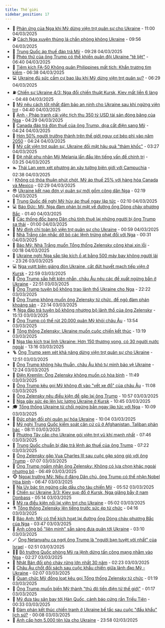 ```yaml
---
title: Thế giới
sidebar_position: 17
---
```


<!-- dantri-the-gioi:START -->
- 🌋 [Phản ứng của Nga khi Mỹ dừng viện trợ quân sự cho Ukraine](https://dantri.com.vn/the-gioi/phan-ung-cua-nga-khi-my-dung-vien-tro-quan-su-cho-ukraine-20250304165856535.htm) - 11:00 04/03/2025
- 🎬 [Cách Nga xuyên thủng lá chắn phòng không Ukraine](https://dantri.com.vn/the-gioi/cach-nga-xuyen-thung-la-chan-phong-khong-ukraine-20250304141909802.htm) - 09:56 04/03/2025
- 🧰 [Trung Quốc áp thuế đáp trả Mỹ](https://dantri.com.vn/the-gioi/trung-quoc-ap-thue-dap-tra-my-20250304160559471.htm) - 09:28 04/03/2025
- 🌋 [Phép thử của ông Trump có thể khiến quân đội Ukraine &quot;tê liệt&quot;](https://dantri.com.vn/the-gioi/phep-thu-cua-ong-trump-co-the-khien-quan-doi-ukraine-te-liet-20250304133643670.htm) - 06:40 04/03/2025
- 🗽 [Tiêm kích FA-50 Không quân Philippines mất tích: Khẩn trương tìm kiếm](https://dantri.com.vn/the-gioi/tiem-kich-fa-50-khong-quan-philippines-mat-tich-khan-truong-tim-kiem-20250304124656833.htm) - 06:38 04/03/2025
- 💻 [Ukraine đủ sức cầm cự bao lâu khi Mỹ dừng viện trợ quân sự?](https://dantri.com.vn/the-gioi/ukraine-du-suc-cam-cu-bao-lau-khi-my-dung-vien-tro-quan-su-20250304132325389.htm) - 06:29 04/03/2025
- ⛽️ [Chiến sự Ukraine 4/3: Nga đổi chiến thuật Kursk, Kiev mất liền 6 làng](https://dantri.com.vn/the-gioi/chien-su-ukraine-43-nga-doi-chien-thuat-kursk-kiev-mat-lien-6-lang-20250304113510037.htm) - 04:48 04/03/2025
- 🤩 [Mỹ nêu cách tốt nhất đảm bảo an ninh cho Ukraine sau khi ngừng viện trợ](https://dantri.com.vn/the-gioi/my-neu-cach-tot-nhat-dam-bao-an-ninh-cho-ukraine-sau-khi-ngung-vien-tro-20250304112149235.htm) - 04:40 04/03/2025
- 🧐 [Anh - Pháp tranh cãi việc tịch thu 350 tỷ USD tài sản đóng băng của Nga](https://dantri.com.vn/the-gioi/anh-phap-tranh-cai-viec-tich-thu-350-ty-usd-tai-san-dong-bang-cua-nga-20250304111047843.htm) - 04:29 04/03/2025
- 🎊 [Canada đáp trả đòn thuế của ông Trump, dọa cắt điện sang Mỹ](https://dantri.com.vn/the-gioi/canada-dap-tra-don-thue-cua-ong-trump-doa-cat-dien-sang-my-20250304111147782.htm) - 04:24 04/03/2025
- 📝 [Hơn 50% người trưởng thành trên thế giới nguy cơ béo phì vào năm 2050](https://dantri.com.vn/the-gioi/hon-50-nguoi-truong-thanh-tren-the-gioi-nguy-co-beo-phi-vao-nam-2050-20250304102545600.htm) - 04:24 04/03/2025
- 🤡 [Mỹ cắt viện trợ quân sự, Ukraine đối mặt hậu quả &quot;thảm khốc&quot;](https://dantri.com.vn/the-gioi/my-cat-vien-tro-quan-su-ukraine-doi-mat-hau-qua-tham-khoc-20250304100039457.htm) - 03:27 04/03/2025
- 🥷 [Đệ nhất phu nhân Mỹ Melania lần đầu lên tiếng vấn đề chính trị](https://dantri.com.vn/the-gioi/de-nhat-phu-nhan-my-melania-lan-dau-len-tieng-van-de-chinh-tri-20250304095141272.htm) - 03:25 04/03/2025
- 🏊 [Thái Lan xem xét phương án xây tường biên giới với Campuchia](https://dantri.com.vn/the-gioi/thai-lan-xem-xet-phuong-an-xay-tuong-bien-gioi-voi-campuchia-20250304093341848.htm) - 02:38 04/03/2025
- 🕯 [Không có thỏa thuận phút chót, Mỹ áp thuế 25% với hàng hóa Canada và Mexico](https://dantri.com.vn/the-gioi/khong-co-thoa-thuan-phut-chot-my-ap-thue-25-voi-hang-hoa-canada-va-mexico-20250304074919884.htm) - 02:29 04/03/2025
- 😎 [Ukraine kết nạp đơn vị quân sự mới gồm công dân Nga](https://dantri.com.vn/the-gioi/ukraine-ket-nap-don-vi-quan-su-moi-gom-cong-dan-nga-20250304091140792.htm) - 02:19 04/03/2025
- 🌈 [Trung Quốc đề nghị Mỹ hủy áp thuế ngay lập tức](https://dantri.com.vn/the-gioi/trung-quoc-de-nghi-my-huy-ap-thue-ngay-lap-tuc-20250304090752922.htm) - 02:10 04/03/2025
- 💻 [Báo Đức: Mỹ, Nga đàm phán bí mật về đường ống Dòng chảy phương Bắc](https://dantri.com.vn/the-gioi/bao-duc-my-nga-dam-phan-bi-mat-ve-duong-ong-dong-chay-phuong-bac-20250304075229820.htm) - 01:40 04/03/2025
- 🤖 [Các thống đốc bang Dân chủ tính thuê lại những người bị ông Trump sa thải](https://dantri.com.vn/the-gioi/cac-thong-doc-bang-dan-chu-tinh-thue-lai-nhung-nguoi-bi-ong-trump-sa-thai-20250304073826458.htm) - 01:00 04/03/2025
- 🦏 [Mỹ đình chỉ toàn bộ viện trợ quân sự cho Ukraine](https://dantri.com.vn/the-gioi/my-dinh-chi-toan-bo-vien-tro-quan-su-cho-ukraine-20250304075437060.htm) - 00:59 04/03/2025
- 🌁 [Nhà Trắng cân nhắc dỡ bỏ các lệnh trừng phạt đối với Nga](https://dantri.com.vn/the-gioi/nha-trang-can-nhac-do-bo-cac-lenh-trung-phat-doi-voi-nga-20250304070539183.htm) - 00:31 04/03/2025
- 🐘 [Báo Mỹ: Nhà Trắng muốn Tổng thống Zelensky công khai xin lỗi](https://dantri.com.vn/the-gioi/bao-my-nha-trang-muon-tong-thong-zelensky-cong-khai-xin-loi-20250304070619304.htm) - 00:18 04/03/2025
- 🥷 [Ukraine nghi Nga sắp tập kích ồ ạt bằng 500 máy bay không người lái](https://dantri.com.vn/the-gioi/ukraine-nghi-nga-sap-tap-kich-o-at-bang-500-may-bay-khong-nguoi-lai-20250304055954408.htm) - 23:26 03/03/2025
- 💻 [Nga vượt biên giáng đòn Ukraine, cắt đứt huyết mạch tiếp viện ở Kursk](https://dantri.com.vn/the-gioi/nga-vuot-bien-giang-don-ukraine-cat-dut-huyet-mach-tiep-vien-o-kursk-20250304002704397.htm) - 22:59 03/03/2025
- 🎡 [Ông Trump sắp hết kiên nhẫn, châu Âu nêu các đề xuất ngừng bắn ở Ukraine](https://dantri.com.vn/the-gioi/ong-trump-sap-het-kien-nhan-chau-au-neu-cac-de-xuat-ngung-ban-o-ukraine-20250304053928450.htm) - 22:51 03/03/2025
- 🧰 [Ông Trump tuyên bố không trao lãnh thổ Ukraine cho Nga](https://dantri.com.vn/the-gioi/ong-trump-tuyen-bo-khong-trao-lanh-tho-ukraine-cho-nga-20250303235037796.htm) - 22:22 03/03/2025
- 🥸 [Ông Trump không muốn ông Zelensky từ chức, để ngỏ đàm phán khoáng sản](https://dantri.com.vn/the-gioi/ong-trump-khong-muon-ong-zelensky-tu-chuc-de-ngo-dam-phan-khoang-san-20250304044717368.htm) - 22:14 03/03/2025
- ⚗️ [Nga đáp trả tuyên bố không nhượng bộ lãnh thổ của ông Zelensky](https://dantri.com.vn/the-gioi/nga-dap-tra-tuyen-bo-khong-nhuong-bo-lanh-tho-cua-ong-zelensky-20250303220419984.htm) - 15:13 03/03/2025
- 🌮 [Ông Trump có thể rút 20.000 quân Mỹ khỏi châu Âu](https://dantri.com.vn/the-gioi/ong-trump-co-the-rut-20000-quan-my-khoi-chau-au-20250303203158650.htm) - 13:54 03/03/2025
- 🎃 [Tổng thống Zelensky: Ukraine muốn cuộc chiến kết thúc](https://dantri.com.vn/the-gioi/tong-thong-zelensky-ukraine-muon-cuoc-chien-ket-thuc-20250303192135559.htm) - 13:19 03/03/2025
- 💫 [Nga tập kích trại lính Ukraine: Hơn 150 thương vong, có 30 người nước ngoài](https://dantri.com.vn/the-gioi/nga-tap-kich-trai-linh-ukraine-hon-150-thuong-vong-co-30-nguoi-nuoc-ngoai-20250303152224995.htm) - 13:16 03/03/2025
- 🪜 [Ông Trump xem xét khả năng dừng viện trợ quân sự cho Ukraine](https://dantri.com.vn/the-gioi/ong-trump-xem-xet-kha-nang-dung-vien-tro-quan-su-cho-ukraine-20250303184307712.htm) - 12:51 03/03/2025
- 🌋 [Ông Trump không hậu thuẫn, châu Âu khó tự mình bảo vệ Ukraine](https://dantri.com.vn/the-gioi/ong-trump-khong-hau-thuan-chau-au-kho-tu-minh-bao-ve-ukraine-20250303155829870.htm) - 12:24 03/03/2025
- 🦏 [Điện Kremlin: Ông Zelensky không muốn có hòa bình](https://dantri.com.vn/the-gioi/dien-kremlin-ong-zelensky-khong-muon-co-hoa-binh-20250303174301128.htm) - 11:49 03/03/2025
- 👀 [Ông Trump kêu gọi Mỹ không đi vào &quot;vết xe đổ&quot; của châu Âu](https://dantri.com.vn/the-gioi/ong-trump-keu-goi-my-khong-di-vao-vet-xe-do-cua-chau-au-20250303153421728.htm) - 11:08 03/03/2025
- 🧰 [Ông Zelensky nêu điều kiện để gặp lại ông Trump](https://dantri.com.vn/the-gioi/ong-zelensky-neu-dieu-kien-de-gap-lai-ong-trump-20250303171515300.htm) - 10:57 03/03/2025
- 🚀 [Nga gây sức ép lên lực lượng Ukraine ở Kursk](https://dantri.com.vn/the-gioi/nga-gay-suc-ep-len-luc-luong-ukraine-o-kursk-20250303160911217.htm) - 10:45 03/03/2025
- 🎓 [Tổng thống Ukraine từ chối ngừng bắn ngay lập tức với Nga](https://dantri.com.vn/the-gioi/tong-thong-ukraine-tu-choi-ngung-ban-ngay-lap-tuc-voi-nga-20250303150523875.htm) - 10:09 03/03/2025
- 🥸 [Đức phản đối phi quân sự hóa Ukraine](https://dantri.com.vn/the-gioi/duc-phan-doi-phi-quan-su-hoa-ukraine-20250303165204747.htm) - 10:04 03/03/2025
- 🦅 [Mỹ nghi Trung Quốc kiểm soát căn cứ cũ ở Afghanistan, Taliban phản bác](https://dantri.com.vn/the-gioi/my-nghi-trung-quoc-kiem-soat-can-cu-cu-o-afghanistan-taliban-phan-bac-20250303150426995.htm) - 08:11 03/03/2025
- 🤭 [Phương Tây cấp cho Ukraine gói viện trợ vũ khí mạnh nhất](https://dantri.com.vn/the-gioi/phuong-tay-cap-cho-ukraine-goi-vien-tro-vu-khi-manh-nhat-20250303141354384.htm) - 07:46 03/03/2025
- 🤖 [Trung Quốc chuẩn bị đáp trả lệnh áp thuế của ông Trump](https://dantri.com.vn/the-gioi/trung-quoc-chuan-bi-dap-tra-lenh-ap-thue-cua-ong-trump-20250303113359781.htm) - 07:22 03/03/2025
- 🐲 [Ông Zelensky gặp Vua Charles III sau cuộc gặp sóng gió với ông Trump](https://dantri.com.vn/the-gioi/ong-zelensky-gap-vua-charles-iii-sau-cuoc-gap-song-gio-voi-ong-trump-20250303094457416.htm) - 07:07 03/03/2025
- 🫣 [Ông Trump ngầm nhắn ông Zelensky: Không có lựa chọn khác ngoài nhượng bộ](https://dantri.com.vn/the-gioi/ong-trump-ngam-nhan-ong-zelensky-khong-co-lua-chon-khac-ngoai-nhuong-bo-20250303123918191.htm) - 06:49 03/03/2025
- 🐵 [Ngoại trưởng Mỹ: Nếu ở đảng Dân chủ, ông Trump có thể nhận Nobel Hòa bình](https://dantri.com.vn/the-gioi/ngoai-truong-my-neu-o-dang-dan-chu-ong-trump-co-the-nhan-nobel-hoa-binh-20250303133626650.htm) - 06:47 03/03/2025
- 🫶 [Na Uy bác tin ngừng cấp dầu cho tàu chiến Mỹ](https://dantri.com.vn/the-gioi/na-uy-bac-tin-ngung-cap-dau-cho-tau-chien-my-20250303122323957.htm) - 05:52 03/03/2025
- 💃 [Chiến sự Ukraine 3/3: Kiev sụp đổ ở Kursk, Nga giăng bẫy ở nam Donbass](https://dantri.com.vn/the-gioi/chien-su-ukraine-33-kiev-sup-do-o-kursk-nga-giang-bay-o-nam-donbass-20250303113843447.htm) - 05:14 03/03/2025
- 💫 [Mỹ ra điều kiện nối lại viện trợ cho Ukraine](https://dantri.com.vn/the-gioi/my-ra-dieu-kien-noi-lai-vien-tro-cho-ukraine-20250303112037769.htm) - 05:02 03/03/2025
- ⚗️ [Tổng thống Zelensky lên tiếng trước sức ép từ chức](https://dantri.com.vn/the-gioi/tong-thong-zelensky-len-tieng-truoc-suc-ep-tu-chuc-20250303110800600.htm) - 04:16 03/03/2025
- 🥷 [Báo Anh: Mỹ có thể kích hoạt lại đường ống Dòng chảy phương Bắc của Nga](https://dantri.com.vn/the-gioi/bao-anh-my-co-the-kich-hoat-lai-duong-ong-dong-chay-phuong-bac-cua-nga-20250303095825257.htm) - 03:47 03/03/2025
- 🥸 [Anh công bố &quot;liên minh&quot; sẵn sàng đưa quân tới Ukraine](https://dantri.com.vn/the-gioi/anh-cong-bo-lien-minh-san-sang-dua-quan-toi-ukraine-20250303100137805.htm) - 03:10 03/03/2025
- 🪄 [Ông Netanyahu ca ngợi ông Trump là &quot;người bạn tuyệt vời nhất&quot; của Israel](https://dantri.com.vn/the-gioi/ong-netanyahu-ca-ngoi-ong-trump-la-nguoi-ban-tuyet-voi-nhat-cua-israel-20250303094144466.htm) - 02:51 03/03/2025
- 🧑‍💻 [Bộ trưởng Quốc phòng Mỹ ra lệnh dừng tấn công mạng nhằm vào Nga](https://dantri.com.vn/the-gioi/bo-truong-quoc-phong-my-ra-lenh-dung-tan-cong-mang-nham-vao-nga-20250303084629266.htm) - 02:27 03/03/2025
- 🤭 [Nhật Bản đối phó cháy rừng lớn nhất 30 năm](https://dantri.com.vn/the-gioi/nhat-ban-doi-pho-chay-rung-lon-nhat-30-nam-20250303084306534.htm) - 02:23 03/03/2025
- 🗽 [Châu Âu chốt đối sách sau cuộc khẩu chiến giữa lãnh đạo Mỹ - Ukraine](https://dantri.com.vn/the-gioi/chau-au-chot-doi-sach-sau-cuoc-khau-chien-giua-lanh-dao-my-ukraine-20250303082504211.htm) - 02:07 03/03/2025
- 🤖 [Quan chức Mỹ đồng loạt kêu gọi Tổng thống Zelensky từ chức](https://dantri.com.vn/the-gioi/quan-chuc-my-dong-loat-keu-goi-tong-thong-zelensky-tu-chuc-20250303075334599.htm) - 01:19 03/03/2025
- 🌈 [Ông Trump muốn biến Mỹ thành &quot;thủ đô tiền điện tử thế giới&quot;](https://dantri.com.vn/the-gioi/ong-trump-muon-bien-my-thanh-thu-do-tien-dien-tu-the-gioi-20250303075051463.htm) - 01:17 03/03/2025
- 🤩 [Mỹ đưa tàu sân bay tới Hàn Quốc, cảnh báo cứng rắn Triều Tiên](https://dantri.com.vn/the-gioi/my-dua-tau-san-bay-toi-han-quoc-canh-bao-cung-ran-trieu-tien-20250303071110774.htm) - 00:33 03/03/2025
- 🤗 [Đàm phán kết thúc chiến tranh ở Ukraine bế tắc sau cuộc &quot;đấu khẩu&quot; lịch sử?](https://dantri.com.vn/the-gioi/dam-phan-ket-thuc-chien-tranh-o-ukraine-be-tac-sau-cuoc-dau-khau-lich-su-20250302230327591.htm) - 00:08 03/03/2025
- 🙉 [Anh cấp hơn 5.000 tên lửa cho Ukraine](https://dantri.com.vn/the-gioi/anh-cap-hon-5000-ten-lua-cho-ukraine-20250303065433054.htm) - 23:58 02/03/2025<!-- dantri-the-gioi:END -->
